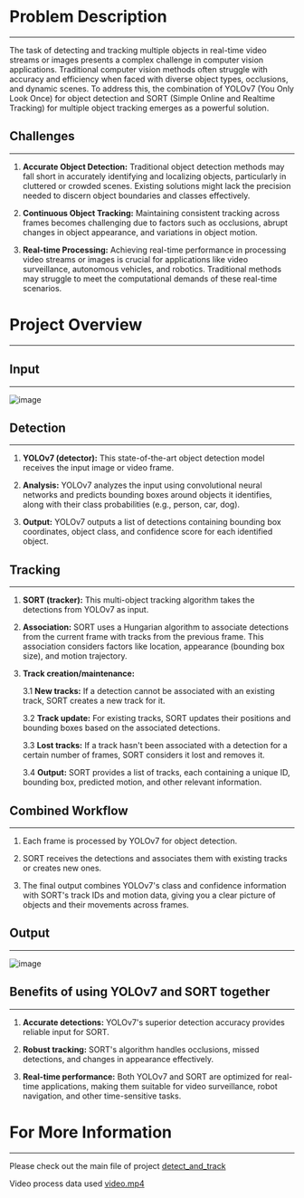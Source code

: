 # Problem Description
-------------------------------------------------------------------------------------------------------------------------------------------------------------------------------------------------------------------
The task of detecting and tracking multiple objects in real-time video streams or images presents a complex challenge in computer vision applications. Traditional computer vision methods often struggle with accuracy and efficiency when faced with diverse object types, occlusions, and dynamic scenes. To address this, the combination of YOLOv7 (You Only Look Once) for object detection and SORT (Simple Online and Realtime Tracking) for multiple object tracking emerges as a powerful solution.

## Challenges
-------------------------------------------------------------------------------------------------------------------------------------------------------------------------------------------------------------------
1.  __Accurate Object Detection:__ Traditional object detection methods may fall short in accurately identifying and localizing objects, particularly in cluttered or crowded scenes.
Existing solutions might lack the precision needed to discern object boundaries and classes effectively.

2.  __Continuous Object Tracking:__ Maintaining consistent tracking across frames becomes challenging due to factors such as occlusions, abrupt changes in object appearance, and variations in object motion.

3.  __Real-time Processing:__ Achieving real-time performance in processing video streams or images is crucial for applications like video surveillance, autonomous vehicles, and robotics.
Traditional methods may struggle to meet the computational demands of these real-time scenarios.
  

# Project Overview
-------------------------------------------------------------------------------------------------------------------------------------------------------------------------------------------------------------------
## Input 
-------------------------------------------------------------------------------------------------------------------------------------------------------------------------------------------------------------------
![image](https://github.com/Mahi4052/Multiple-Object-Detection-Tracking-Counting/assets/95848665/769fadd3-a130-44d5-aed8-18425a2528b4)


## Detection
-------------------------------------------------------------------------------------------------------------------------------------------------------------------------------------------------------------------
1.  __YOLOv7 (detector):__ This state-of-the-art object detection model receives the input image or video frame.
   
2.  __Analysis:__ YOLOv7 analyzes the input using convolutional neural networks and predicts bounding boxes around objects it identifies, along with their class probabilities (e.g., person, car, dog).
  
3.  __Output:__ YOLOv7 outputs a list of detections containing bounding box coordinates, object class, and confidence score for each identified object.


## Tracking
-------------------------------------------------------------------------------------------------------------------------------------------------------------------------------------------------------------------
1.  __SORT (tracker):__ This multi-object tracking algorithm takes the detections from YOLOv7 as input.
  
2.  __Association:__ SORT uses a Hungarian algorithm to associate detections from the current frame with tracks from the previous frame. This association considers factors like location, appearance (bounding box size), and motion trajectory.

3.  __Track creation/maintenance:__

    3.1  __New tracks:__ If a detection cannot be associated with an existing track, SORT creates a new track for it.

    3.2  __Track update:__ For existing tracks, SORT updates their positions and bounding boxes based on the associated detections.

    3.3  __Lost tracks:__ If a track hasn't been associated with a detection for a certain number of frames, SORT considers it lost and removes it.

    3.4  __Output:__ SORT provides a list of tracks, each containing a unique ID, bounding box, predicted motion, and other relevant information.


## Combined Workflow
-------------------------------------------------------------------------------------------------------------------------------------------------------------------------------------------------------------------
1.  Each frame is processed by YOLOv7 for object detection.
  
2.  SORT receives the detections and associates them with existing tracks or creates new ones.
  
3.  The final output combines YOLOv7's class and confidence information with SORT's track IDs and motion data, giving you a clear picture of objects and their movements across frames.

## Output
-------------------------------------------------------------------------------------------------------------------------------------------------------------------------------------------------------------------
![image](https://github.com/Mahi4052/Multiple-Object-Detection-Tracking-Counting/assets/95848665/71c40565-80e1-46d9-9034-2bf9ef3c31c5)


## Benefits of using YOLOv7 and SORT together
-------------------------------------------------------------------------------------------------------------------------------------------------------------------------------------------------------------------
1.  __Accurate detections:__ YOLOv7's superior detection accuracy provides reliable input for SORT.
  
2.  __Robust tracking:__ SORT's algorithm handles occlusions, missed detections, and changes in appearance effectively.
  
3.  __Real-time performance:__ Both YOLOv7 and SORT are optimized for real-time applications, making them suitable for video surveillance, robot navigation, and other time-sensitive tasks.

# For More Information
-------------------------------------------------------------------------------------------------------------------------------------------------------------------------------------------------------------------
Please check out the main file of project [detect_and_track](https://github.com/Mahi4052/Multiple-Object-Detection-Tracking-Counting/blob/main/detect_or_track.py)

Video process data used [video.mp4](https://github.com/Mahi4052/Multiple-Object-Detection-Tracking-Counting/blob/main/street.mp4)


